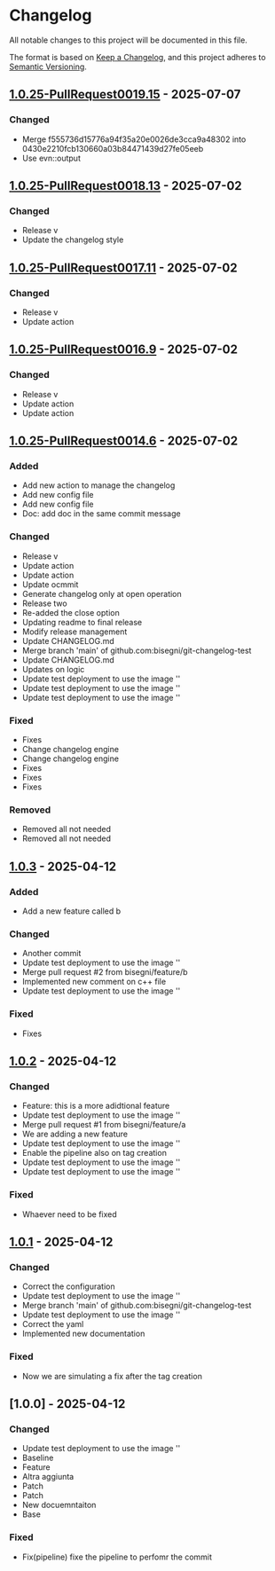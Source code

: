 # Changelog

All notable changes to this project will be documented in this file.

The format is based on [Keep a Changelog](https://keepachangelog.com/en/1.0.0/),
and this project adheres to [Semantic Versioning](https://semver.org/spec/v2.0.0.html).

## [1.0.25-PullRequest0019.15] - 2025-07-07

### Changed
- Merge f555736d15776a94f35a20e0026de3cca9a48302 into 0430e2210fcb130660a03b84471439d27fe05eeb
- Use evn::output

## [1.0.25-PullRequest0018.13] - 2025-07-02

### Changed
- Release v
- Update the changelog style

## [1.0.25-PullRequest0017.11] - 2025-07-02

### Changed
- Release v
- Update action

## [1.0.25-PullRequest0016.9] - 2025-07-02

### Changed
- Release v
- Update action
- Update action

## [1.0.25-PullRequest0014.6] - 2025-07-02

### Added
- Add new action to manage the changelog
- Add new config file
- Add new config file
- Doc: add doc in the same commit message

### Changed
- Release v
- Update action
- Update action
- Update ocmmit
- Generate changelog only at open operation
- Release two
- Re-added the close option
- Updating readme to final release
- Modify release management
- Update CHANGELOG.md
- Merge branch 'main' of github.com:bisegni/git-changelog-test
- Update CHANGELOG.md
- Updates on logic
- Update test deployment to use the image ''
- Update test deployment to use the image ''
- Update test deployment to use the image ''

### Fixed
- Fixes
- Change changelog engine
- Change changelog engine
- Fixes
- Fixes
- Fixes

### Removed
- Removed all not needed
- Removed all not needed

## [1.0.3] - 2025-04-12

### Added
- Add a new feature called b

### Changed
- Another commit
- Update test deployment to use the image ''
- Merge pull request #2 from bisegni/feature/b
- Implemented new comment on c++ file
- Update test deployment to use the image ''

### Fixed
- Fixes

## [1.0.2] - 2025-04-12

### Changed
- Feature: this is a more adidtional feature
- Update test deployment to use the image ''
- Merge pull request #1 from bisegni/feature/a
- We are adding a new feature
- Update test deployment to use the image ''
- Enable the pipeline also on tag creation
- Update test deployment to use the image ''
- Update test deployment to use the image ''

### Fixed
- Whaever need to be fixed

## [1.0.1] - 2025-04-12

### Changed
- Correct the configuration
- Update test deployment to use the image ''
- Merge branch 'main' of github.com:bisegni/git-changelog-test
- Update test deployment to use the image ''
- Correct the yaml
- Implemented new documentation

### Fixed
- Now we are simulating a fix after the tag creation

## [1.0.0] - 2025-04-12

### Changed
- Update test deployment to use the image ''
- Baseline
- Feature
- Altra aggiunta
- Patch
- Patch
- New docuemntaiton
- Base

### Fixed
- Fix(pipeline) fixe the pipeline to perfomr the commit

[1.0.25-PullRequest0019.15]: https://github.com///compare/v1.0.25-PullRequest0018.13..v1.0.25-PullRequest0019.15
[1.0.25-PullRequest0018.13]: https://github.com///compare/v1.0.25-PullRequest0017.11..v1.0.25-PullRequest0018.13
[1.0.25-PullRequest0017.11]: https://github.com///compare/v1.0.25-PullRequest0016.9..v1.0.25-PullRequest0017.11
[1.0.25-PullRequest0016.9]: https://github.com///compare/v1.0.25-PullRequest0014.6..v1.0.25-PullRequest0016.9
[1.0.25-PullRequest0014.6]: https://github.com///compare/1.0.3..v1.0.25-PullRequest0014.6
[1.0.3]: https://github.com///compare/1.0.2..1.0.3
[1.0.2]: https://github.com///compare/1.0.1..1.0.2
[1.0.1]: https://github.com///compare/1.0.0..1.0.1

<!-- generated by git-cliff -->
